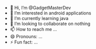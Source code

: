 - 👋 Hi, I’m @GadgetMasterDev
- 👀 I’m interested in android applications 
- 🌱 I’m currently learning java
- 💞️ I’m looking to collaborate on nothing 
- 📫 How to reach me ...
- 😄 Pronouns: ...
- ⚡ Fun fact: ...

<!---
GadgetMasterDev/GadgetMasterDev is a ✨ special ✨ repository because its `README.md` (this file) appears on your GitHub profile.
You can click the Preview link to take a look at your changes.
--->
